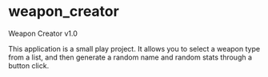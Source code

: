 # weapon_creator
Weapon Creator v1.0

This application is a small play project. It allows you to select a weapon type from a list, and then generate a random name
and random stats through a button click.

